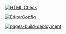 [![HTML Check](https://github.com/sone69/grid-template/actions/workflows/HTML5Validator.yml/badge.svg)](https://github.com/sone69/grid-template/actions/workflows/HTML5Validator.yml)

[![EditorConfig](https://github.com/sone69/grid-template/actions/workflows/EditorConfig.yml/badge.svg)](https://github.com/sone69/grid-template/actions/workflows/EditorConfig.yml)

[![pages-build-deployment](https://github.com/sone69/grid-template/actions/workflows/pages/pages-build-deployment/badge.svg)](https://github.com/sone69/grid-template/actions/workflows/pages/pages-build-deployment)